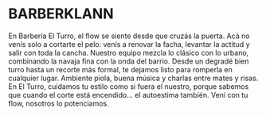 # BARBERKLANN
En Barbería El Turro, el flow se siente desde que cruzás la puerta. Acá no venís solo a cortarte el pelo: venís a renovar la facha, levantar la actitud y salir con toda la cancha. Nuestro equipo mezcla lo clásico con lo urbano, combinando la navaja fina con la onda del barrio. Desde un degradé bien turro hasta un recorte más formal, te dejamos listo para romperla en cualquier lugar. Ambiente piola, buena música y charlas entre mates y risas. En El Turro, cuidamos tu estilo como si fuera el nuestro, porque sabemos que cuando el corte está encendido… el autoestima también. Vení con tu flow, nosotros lo potenciamos.

